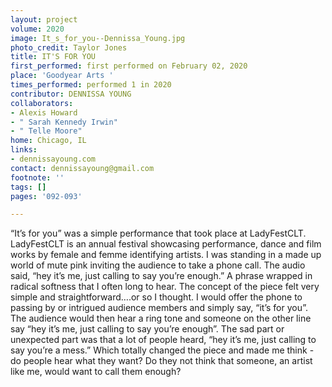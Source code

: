```yaml
---
layout: project
volume: 2020
image: It_s_for_you--Dennissa_Young.jpg
photo_credit: Taylor Jones
title: IT'S FOR YOU
first_performed: first performed on February 02, 2020
place: 'Goodyear Arts '
times_performed: performed 1 in 2020
contributor: DENNISSA YOUNG
collaborators:
- Alexis Howard
- " Sarah Kennedy Irwin"
- " Telle Moore"
home: Chicago, IL
links:
- dennissayoung.com
contact: dennissayoung@gmail.com
footnote: ''
tags: []
pages: '092-093'

---
```


“It’s for you” was a simple performance that took place at LadyFestCLT. LadyFestCLT is an annual festival showcasing performance, dance and film works by female and femme identifying artists. I was standing in a made up world of mute pink inviting the audience to take a phone call. The audio said, “hey it’s me, just calling to say you’re enough.” A phrase wrapped in radical softness that I often long to hear. The concept of the piece felt very simple and straightforward….or so I thought. I would offer the phone to passing by or intrigued audience members and simply say, “it’s for you”. The audience would then hear a ring tone and someone on the other line say “hey it’s me, just calling to say you’re enough”. The sad part or unexpected part was that a lot of people heard, “hey it’s me, just calling to say you’re a mess.” Which totally changed the piece and made me think - do people hear what they want? Do they not think that someone, an artist like me, would want to call them enough? 
